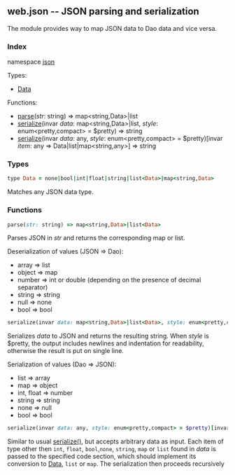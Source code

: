 ## web.json -- JSON parsing and serialization

The module provides way to map JSON data to Dao data and vice versa.

### Index
namespace [json](#json)

Types:
- [Data](#data)

Functions:
- [parse](#parse)(_str_: string) => map<string,Data>|list<Data>
- [serialize](#serialize1)(invar _data_: map<string,Data>|list<Data>, _style_: enum<pretty,compact> = $pretty) => string
- [serialize](#serialize2)(invar _data_: any, _style_: enum<pretty,compact> = $pretty)[invar _item_: any => Data|list<any>|map<string,any>] => string

<a name="json"></a>
### Types
```ruby
type Data = none|bool|int|float|string|list<Data>|map<string,Data>
```
Matches any JSON data type.
### Functions
<a name="parse"></a>
```ruby
parse(str: string) => map<string,Data>|list<Data>
```
Parses JSON in *str* and returns the corresponding map or list.

Deserialization of values (JSON => Dao):
- array  => list
- object => map
- number => int or double (depending on the presence of decimal separator)
- string => string
- null   => none
- bool   => bool
<a name="serialize1"></a>
```ruby
serialize(invar data: map<string,Data>|list<Data>, style: enum<pretty,compact> = $pretty) => string
```
Serializes *data* to JSON and returns the resulting string. When *style* is $pretty, the output includes newlines and indentation for readability, otherwise
the result is put on single line.

Serialization of values (Dao => JSON):
- list => array
- map  => object
- int, float => number
- string => string
- none => null
- bool => bool
<a name="serialize2"></a>
```ruby
serialize(invar data: any, style: enum<pretty,compact> = $pretty)[invar item: any => Data|list<any>|map<string,any>] => string
```
Similar to usual [serialize()](#serialize1), but accepts arbitrary data as input. Each item of type other then `int`, `float`, `bool`,`none`, `string`, `map` or `list`
found in *data* is passed to the specified code section, which should implement its conversion to [Data](#data), `list` or `map`. The serialization then proceeds recursively
